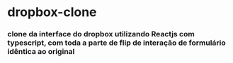 # dropbox-clone

### clone da interface do dropbox utilizando Reactjs com typescript, com toda a parte de flip de interação de formulário idêntica ao original
